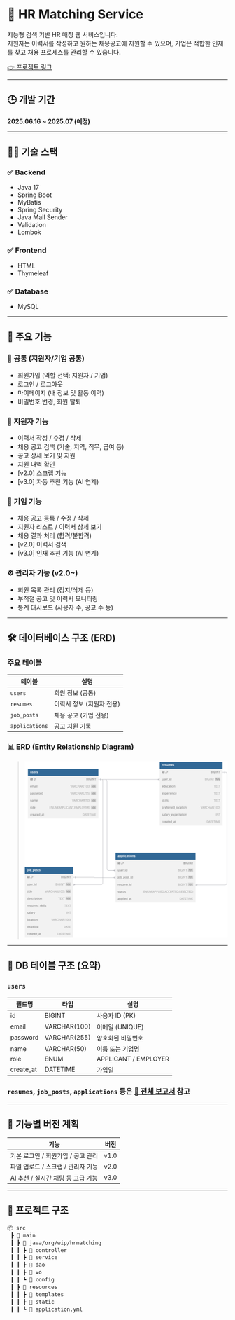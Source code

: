 # 💼 HR Matching Service

지능형 검색 기반 HR 매칭 웹 서비스입니다.  
지원자는 이력서를 작성하고 원하는 채용공고에 지원할 수 있으며, 기업은 적합한 인재를 찾고 채용 프로세스를 관리할 수 있습니다.

[👉 프로젝트 링크](https://github.com/fullmoon1219/WIT_HR_Matching_Service.git)

---

## 🕒 개발 기간

**2025.06.16 ~ 2025.07 (예정)**

---

## 🧑‍💻 기술 스택

### ✅ Backend
- Java 17
- Spring Boot
- MyBatis
- Spring Security
- Java Mail Sender
- Validation
- Lombok

### ✅ Frontend
- HTML
- Thymeleaf

### ✅ Database
- MySQL

---

## 🔑 주요 기능

### 👥 공통 (지원자/기업 공통)
- 회원가입 (역할 선택: 지원자 / 기업)
- 로그인 / 로그아웃
- 마이페이지 (내 정보 및 활동 이력)
- 비밀번호 변경, 회원 탈퇴

### 🙋 지원자 기능
- 이력서 작성 / 수정 / 삭제
- 채용 공고 검색 (기술, 지역, 직무, 급여 등)
- 공고 상세 보기 및 지원
- 지원 내역 확인
- [v2.0] 스크랩 기능
- [v3.0] 자동 추천 기능 (AI 연계)

### 🏢 기업 기능
- 채용 공고 등록 / 수정 / 삭제
- 지원자 리스트 / 이력서 상세 보기
- 채용 결과 처리 (합격/불합격)
- [v2.0] 이력서 검색
- [v3.0] 인재 추천 기능 (AI 연계)

### ⚙️ 관리자 기능 (v2.0~)
- 회원 목록 관리 (정지/삭제 등)
- 부적절 공고 및 이력서 모니터링
- 통계 대시보드 (사용자 수, 공고 수 등)

---

## 🛠 데이터베이스 구조 (ERD)

### 주요 테이블

| 테이블 | 설명 |
|--------|------|
| `users` | 회원 정보 (공통) |
| `resumes` | 이력서 정보 (지원자 전용) |
| `job_posts` | 채용 공고 (기업 전용) |
| `applications` | 공고 지원 기록 |

### 📊 ERD (Entity Relationship Diagram)
> ![ERD 다이어그램](images/db_erd.svg)

---

## 📌 DB 테이블 구조 (요약)

### `users`
| 필드명 | 타입 | 설명 |
|--------|------|------|
| id | BIGINT | 사용자 ID (PK) |
| email | VARCHAR(100) | 이메일 (UNIQUE) |
| password | VARCHAR(255) | 암호화된 비밀번호 |
| name | VARCHAR(50) | 이름 또는 기업명 |
| role | ENUM | APPLICANT / EMPLOYER |
| create_at | DATETIME | 가입일 |

### `resumes`, `job_posts`, `applications` 등은 [📄 전체 보고서](#) 참고

---

## 🔎 기능별 버전 계획

| 기능 | 버전 |
|------|-------|
| 기본 로그인 / 회원가입 / 공고 관리 | v1.0 |
| 파일 업로드 / 스크랩 / 관리자 기능 | v2.0 |
| AI 추천 / 실시간 채팅 등 고급 기능 | v3.0 |

---

## 📁 프로젝트 구조

```bash
📦 src
 ┣ 📂 main
 ┃ ┣ 📂 java/org/wip/hrmatching
 ┃ ┃ ┣ 📂 controller
 ┃ ┃ ┣ 📂 service
 ┃ ┃ ┣ 📂 dao
 ┃ ┃ ┣ 📂 vo
 ┃ ┃ ┗ 📂 config
 ┃ ┣ 📂 resources
 ┃ ┃ ┣ 📂 templates
 ┃ ┃ ┣ 📂 static
 ┃ ┃ ┗ 📜 application.yml
